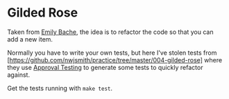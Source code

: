 # Gilded Rose

Taken from [Emily Bache](github.com/emilybache), the idea is to refactor the code so that you can add a new item. 

Normally you have to write your own tests, but here I've stolen tests from [https://github.com/nwjsmith/practice/tree/master/004-gilded-rose] where they use [Approval Testing](https://github.com/kytrinyx/approvals) to generate some tests to quickly refactor against.

Get the tests running with `make test`.
